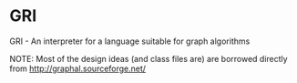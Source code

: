 # GRI
GRI - An interpreter for a language suitable for graph algorithms

NOTE: Most of the  design ideas (and class files are) are borrowed directly from http://graphal.sourceforge.net/

